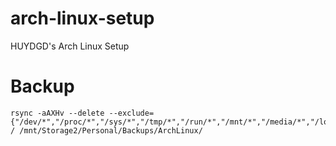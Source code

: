 # arch-linux-setup
HUYDGD's Arch Linux Setup

# Backup
```
rsync -aAXHv --delete --exclude={"/dev/*","/proc/*","/sys/*","/tmp/*","/run/*","/mnt/*","/media/*","/lost+found","/home/haruto/Personal/Resources/Games/*"} / /mnt/Storage2/Personal/Backups/ArchLinux/
```
